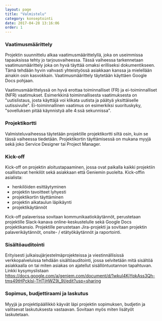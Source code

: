 ```yaml
---
layout: page
title: "Valmistelu"
category: konseptointi
date: 2017-04-28 13:16:06
order: 1
---
```


### Vaatimusmäärittely

Projektin suunnittelu alkaa vaatimusmäärittelyllä, joka on useimmissa tapauksissa tehty jo tarjousvaiheessa. Tässä vaiheessa tarkennetaan vaatimusmäärittely joka on hyvä täyttää omaksi erilliseksi dokumentikseen. Tämä tehdään hyvin vahvasti yhteistyössä asiakkaan kanssa ja mielellään ainakin osin kasvokkain. Vaatimusmäärittely täytetään käyttäen Google Docs pohjaan. 

Vaatimusmäärittelyssä on hyvä erottaa toiminnalliset (FR) ja ei-toiminnalliset (NFR) vaatimukset. Esimerkkinä toiminnallisesta vaatimuksesta on "uutislistaus, josta käyttäjä voi klikata uutista ja päätyä yksittäiselle uutissivulle". Ei-toiminnallinen vaatimus on esimerkiksi suorituskyky, "sovelluksen pitää käynnistyä alle 4:ssä sekunnissa".

### Projektikortti

Valmisteluvaiheessa täytetään projektille projektikortti siltä osin, kuin se tässä vaiheessa tiedetään. Projektikortin täyttämisessä on mukana myyjä sekä joko Service Designer tai Project Manager. 

### Kick-off

Kick-off on projektin aloitustapaaminen, jossa ovat paikalla kaikki projektiin osallistuvat henkilöt sekä asiakkaan että Geniemin puolelta. Kick-offin asialista:

- henkilöiden esittäytyminen
- projektin tavoitteet lyhyesti
- projektikortin täyttäminen
- projektin aikataulun läpikäynti
- projektikäytännöt

Kick-off palaverissa sovitaan kommunikaatiokäytännöt, perustetaan projektille Slack-kanava online-keskustelulle sekä Google Docs projektikansio. Projektille perustetaan Jira-projekti ja sovitaan projektin palaverikäytännöt, onsite- / etätyökäytännöt ja raportointi.

### Sisältöauditointi

Erityisesti julkaisujärjestelmäprojekteissa ja viestinnällisissä verkkopalveluissa tehdään sisältöauditointi, jossa selvitetään mitä sisältöä asiakkaalla on tai miten asiakas on ajatellut sisällöntuotannon tapahtuvan. Linkki kysymyslistaan https://docs.google.com/a/geniem.com/document/d/1wkuI4KjYpkAss3Qh-tms49tHPcklsl-THTjHWZ9i_9I/edit?usp=sharing

### Sopimus, budjettiraami ja laskutus

Myyjä ja projektipäällikkö käyvät läpi projektin sopimuksen, budjetin ja valitsevat laskutuksesta vastaavan. Sovitaan myös miten lisätyöt laskutetaan.
